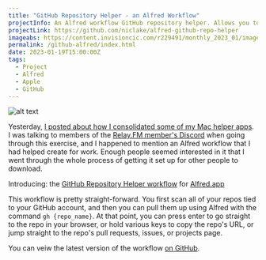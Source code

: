```yaml
---
title: "GitHub Repository Helper - an Alfred Workflow"
projectInfo: An Alfred workflow GitHub repository helper. Allows you to open the chosen repository in your browser, copy its URL to your clipboard, or navigate directly to the pull requests, issues, or projects page for that repo.
projectLink: https://github.com/niclake/alfred-github-repo-helper
imageabs: https://content.invisioncic.com/r229491/monthly_2023_01/image.thumb.png.ea18e9102196e9cdc120da0b1d050002.png
permalink: /github-alfred/index.html
date: 2023-01-19T15:00:00Z
tags: 
  - Project
  - Alfred
  - Apple
  - GitHub
---
```


![alt text][headerImg]

Yesterday, [I posted about how I consolidated some of my Mac helper apps](/mac-helper-apps/). I was talking to members of the [Relay.FM member's Discord](https://www.relay.fm/membership) when going through this exercise, and I happened to mention an Alfred workflow that I had helped create for work. Enough people seemed interested in it that I went through the whole process of getting it set up for other people to download.

Introducing: the [GitHub Repository Helper workflow](https://github.com/niclake/alfred-github-repo-helper) for [Alfred.app](http://alfredapp.com)

<!-- more -->

This workflow is pretty straight-forward. You first scan all of your repos tied to your GitHub account, and then you can pull them up using Alfred with the command `gh {repo_name}`. At that point, you can press enter to go straight to the repo in your browser, or hold various keys to copy the repo's URL, or jump straight to the repo's pull requests, issues, or projects page.

You can veiw the latest version of the workflow [on GitHub](https://github.com/niclake/alfred-github-repo-helper/releases/latest).

[headerImg]: https://content.invisioncic.com/r229491/monthly_2023_01/image.thumb.png.ea18e9102196e9cdc120da0b1d050002.png
